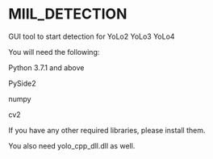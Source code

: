 # MIIL_DETECTION
GUI tool to start detection for YoLo2 YoLo3 YoLo4



You will need the following:

Python 3.7.1 and above

PySide2

numpy

cv2

If you have any other required libraries, please install them.

You also need yolo_cpp_dll.dll as well.
